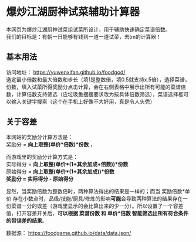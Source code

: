 # 爆炒江湖厨神试菜辅助计算器
本网页为爆炒江湖厨神试菜组试菜所设计，用于辅助快速确定菜谱倍数。  
我们的目标是：有朝一日能够有钱到一道一道试菜，去tm的计算器！
## 基本用法
访问地址： <https://yuwenxifan.github.io/foodgod/>  
选定最小倍数和最大倍数和步长（填1是整数倍，填0.5就支持x.5倍），选择菜谱，份数，填入试菜所得奖励分点击计算，会在右侧表格中展示出所有可能的菜谱倍数，计算倍数支持筛选（应垃圾鱼摆摆要求改为按具体倍数筛选），菜谱选择框可以输入关键字搜索（这个在手机上好像不大好用，真是令人头秃）
## 关于容差
本网站的奖励分计算方法是：  
奖励分 = **向上取整(单价\*倍数)\*份数** ，  

而游戏里的奖励分计算方式是：  
实际得分 = **向上取整(单价\*(1+其余加成+倍数))\*份数**  
原始得分 = **向上取整(单价\*(1+其余加成))\*份数**  
**奖励分 = 实际得分 - 原始得分**

显然，当奖励倍数为整数倍时，两种算法得出的结果是一样的；而当 奖励倍数\*单价 存在小数点时，品级/技能/厨具/修炼的影响**可能**会导致两种算法的结果存在一份菜谱一分的误差（游戏里显示的会比算出来的少一分）。所以设置了一个容差值，打开容差开关后，**可以根据 菜谱份数 和 单价*倍数 智能筛选出所有符合条件的带误差的结果**。

数据源： <https://foodgame.github.io/data/data.json/>
